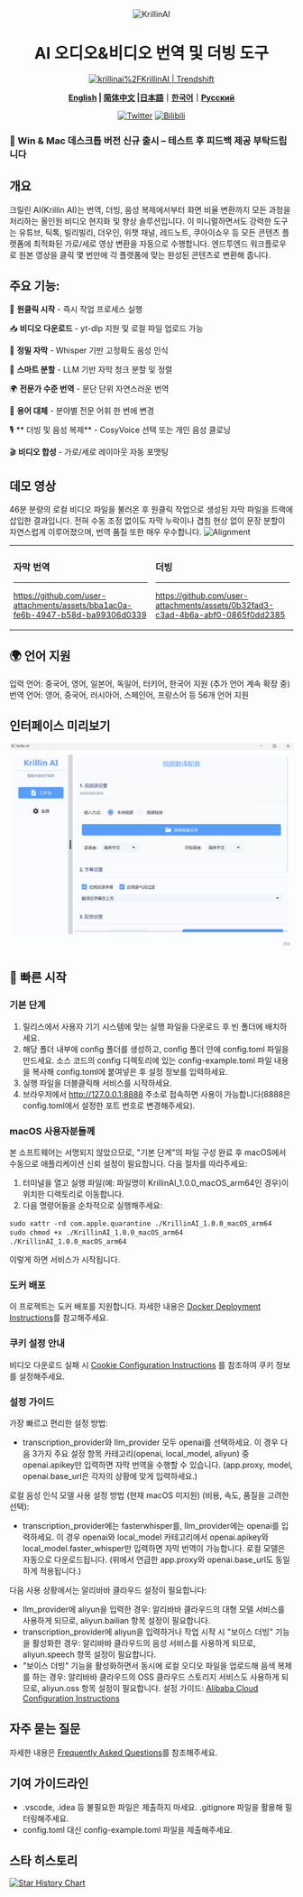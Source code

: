 <div align="center">
  <img src="../docs/images/logo.png" alt="KrillinAI" height="90">


  # AI 오디오&비디오 번역 및 더빙 도구

<a href="https://trendshift.io/repositories/13360" target="_blank"><img src="https://trendshift.io/api/badge/repositories/13360" alt="krillinai%2FKrillinAI | Trendshift" style="width: 250px; height: 55px;" width="250" height="55"/></a>

  **[English](./README.md) | [简体中文](../docs/README_zh.md) |[日本語](../docs/README_jp.md)｜[한국어](../docs/README_kr.md)｜[Русский](../docs/README_rus.md)**

  [![Twitter](https://img.shields.io/badge/Twitter-KrillinAI-orange?logo=twitter)](https://x.com/KrillinAI)
[![Bilibili](https://img.shields.io/badge/dynamic/json?label=Bilibili&query=%24.data.follower&suffix=%20followers&url=https%3A%2F%2Fapi.bilibili.com%2Fx%2Frelation%2Fstat%3Fvmid%3D242124650&logo=bilibili&color=00A1D6&labelColor=FE7398&logoColor=FFFFFF)](https://space.bilibili.com/242124650)

</div>

### 📢 Win & Mac 데스크톱 버전 신규 출시 – 테스트 후 피드백 제공 부탁드립니다

## 개요

크릴린 AI(Krillin AI)는 번역, 더빙, 음성 복제에서부터 화면 비율 변환까지 모든 과정을 처리하는 올인원 비디오 현지화 및 향상 솔루션입니다. 이 미니멀하면서도 강력한 도구는 유튜브, 틱톡, 빌리빌리, 더우인, 위챗 채널, 레드노트, 쿠아이쇼우 등 모든 콘텐츠 플랫폼에 최적화된 가로/세로 영상 변환을 자동으로 수행합니다. 엔드투엔드 워크플로우로 원본 영상을 클릭 몇 번만에 각 플랫폼에 맞는 완성된 콘텐츠로 변환해 줍니다.

## 주요 기능:
🎯 **원클릭 시작** - 즉시 작업 프로세스 실행

📥 **비디오 다운로드** - yt-dlp 지원 및 로컬 파일 업로드 가능

📜 **정밀 자막** - Whisper 기반 고정확도 음성 인식

🧠 **스마트 분할** - LLM 기반 자막 청크 분할 및 정렬

🌍 **전문가 수준 번역** - 문단 단위 자연스러운 번역

🔄 **용어 대체** - 분야별 전문 어휘 한 번에 변경

🎙️ ** 더빙 및 음성 복제** - CosyVoice 선택 또는 개인 음성 클로닝

🎬 **비디오 합성** - 가로/세로 레이아웃 자동 포맷팅

## 데모 영상
46분 분량의 로컬 비디오 파일을 불러온 후 원클릭 작업으로 생성된 자막 파일을 트랙에 삽입한 결과입니다. 전혀 수동 조정 없이도 자막 누락이나 겹침 현상 없이 문장 분할이 자연스럽게 이루어졌으며, 번역 품질 또한 매우 우수합니다.
![Alignment](./docs/images/alignment.png)

<table>
<tr>
<td width="50%">

### 자막 번역
---
https://github.com/user-attachments/assets/bba1ac0a-fe6b-4947-b58d-ba99306d0339

</td>
<td width="50%">

### 더빙
---
https://github.com/user-attachments/assets/0b32fad3-c3ad-4b6a-abf0-0865f0dd2385

</td>
</tr>
</table>

## 🌍 언어 지원
입력 언어: 중국어, 영어, 일본어, 독일어, 터키어, 한국어 지원 (추가 언어 계속 확장 중)
번역 언어: 영어, 중국어, 러시아어, 스페인어, 프랑스어 등 56개 언어 지원

## 인터페이스 미리보기
![ui preview](./docs/images/ui_desktop.png)

## 🚀 빠른 시작
### 기본 단계
1. 릴리스에서 사용자 기기 시스템에 맞는 실행 파일을 다운로드 후 빈 폴더에 배치하세요.
2. 해당 폴더 내부에 config 폴더를 생성하고, config 폴더 안에 config.toml 파일을 만드세요. 소스 코드의 config 디렉토리에 있는 config-example.toml 파일 내용을 복사해 config.toml에 붙여넣은 후 설정 정보를 입력하세요.
3. 실행 파일을 더블클릭해 서비스를 시작하세요.
4. 브라우저에서 http://127.0.0.1:8888 주소로 접속하면 사용이 가능합니다(8888은 config.toml에서 설정한 포트 번호로 변경해주세요).

### macOS 사용자분들께
본 소프트웨어는 서명되지 않았으므로, "기본 단계"의 파일 구성 완료 후 macOS에서 수동으로 애플리케이션 신뢰 설정이 필요합니다. 다음 절차를 따라주세요:
1. 터미널을 열고 실행 파일(예: 파일명이 KrillinAI_1.0.0_macOS_arm64인 경우)이 위치한 디렉토리로 이동합니다.
2. 다음 명령어들을 순차적으로 실행해주세요:
```
sudo xattr -rd com.apple.quarantine ./KrillinAI_1.0.0_macOS_arm64
sudo chmod +x ./KrillinAI_1.0.0_macOS_arm64
./KrillinAI_1.0.0_macOS_arm64
```
이렇게 하면 서비스가 시작됩니다.

### 도커 배포
이 프로젝트는 도커 배포를 지원합니다. 자세한 내용은 [Docker Deployment Instructions](./docs/docker.md)를 참고해주세요.

### 쿠키 설정 안내

비디오 다운로드 실패 시 [Cookie Configuration Instructions](./docs/get_cookies.md) 를 참조하여 쿠키 정보를 설정해주세요.

### 설정 가이드
가장 빠르고 편리한 설정 방법:
* transcription_provider와 llm_provider 모두 openai를 선택하세요. 이 경우 다음 3가지 주요 설정 항목 카테고리(openai, local_model, aliyun) 중 openai.apikey만 입력하면 자막 번역을 수행할 수 있습니다. (app.proxy, model, openai.base_url은 각자의 상황에 맞게 입력하세요.)

로컬 음성 인식 모델 사용 설정 방법 (현재 macOS 미지원) (비용, 속도, 품질을 고려한 선택):
* transcription_provider에는 fasterwhisper를, llm_provider에는 openai를 입력하세요. 이 경우 openai와 local_model 카테고리에서 openai.apikey와 local_model.faster_whisper만 입력하면 자막 번역이 가능합니다. 로컬 모델은 자동으로 다운로드됩니다. (위에서 언급한 app.proxy와 openai.base_url도 동일하게 적용됩니다.)

다음 사용 상황에서는 알리바바 클라우드 설정이 필요합니다:
* llm_provider에 aliyun을 입력한 경우: 알리바바 클라우드의 대형 모델 서비스를 사용하게 되므로, aliyun.bailian 항목 설정이 필요합니다.
* transcription_provider에 aliyun을 입력하거나 작업 시작 시 "보이스 더빙" 기능을 활성화한 경우: 알리바바 클라우드의 음성 서비스를 사용하게 되므로, aliyun.speech 항목 설정이 필요합니다.
* "보이스 더빙" 기능을 활성화하면서 동시에 로컬 오디오 파일을 업로드해 음색 복제를 하는 경우: 알리바바 클라우드의 OSS 클라우드 스토리지 서비스도 사용하게 되므로, aliyun.oss 항목 설정이 필요합니다.
설정 가이드: [Alibaba Cloud Configuration Instructions](./docs/aliyun.md)

## 자주 묻는 질문
자세한 내용은 [Frequently Asked Questions](./docs/faq.md)를 참조해주세요.

## 기여 가이드라인

- .vscode, .idea 등 불필요한 파일은 제출하지 마세요. .gitignore 파일을 활용해 필터링해주세요.
- config.toml 대신 config-example.toml 파일을 제출해주세요.

## 스타 히스토리

[![Star History Chart](https://api.star-history.com/svg?repos=krillinai/KrillinAI&type=Date)](https://star-history.com/#krillinai/KrillinAI&Date)
